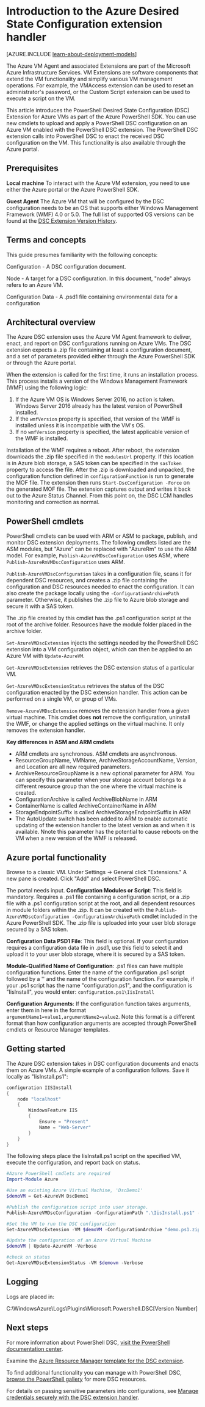 <properties
   pageTitle="Desired State Configuration for Azure Overview | Microsoft Azure"
   description="Overview for using the Microsoft Azure extension handler for PowerShell Desired State Configuration. Including prerequisites, architecture, cmdlets.."
   services="virtual-machines-windows"
   documentationCenter=""
   authors="zjalexander"
   manager="timlt"
   editor=""
   tags="azure-service-management,azure-resource-manager"
   keywords=""/>

<tags
   ms.service="virtual-machines-windows"
   ms.devlang="na"
   ms.topic="article"
   ms.tgt_pltfrm="vm-windows"
   ms.workload="na"
   ms.date="09/15/2016"
   ms.author="zachal"/>

# Introduction to the Azure Desired State Configuration extension handler #

[AZURE.INCLUDE [learn-about-deployment-models](../../includes/learn-about-deployment-models-both-include.md)]

The Azure VM Agent and associated Extensions are part of the Microsoft Azure Infrastructure Services. VM Extensions are software components that extend the VM functionality and simplify various VM management operations. For example, the VMAccess extension can be used to reset an administrator's password, or the Custom Script extension can be used to execute a script on the VM.

This article introduces the PowerShell Desired State Configuration (DSC) Extension for Azure VMs as part of the Azure PowerShell SDK. You can use new cmdlets to upload and apply a PowerShell DSC configuration on an Azure VM enabled with the PowerShell DSC extension. The PowerShell DSC extension calls into PowerShell DSC to enact the received DSC configuration on the VM. This functionality is also available through the Azure portal.

## Prerequisites ##
**Local machine**
To interact with the Azure VM extension, you need to use either the Azure portal or the Azure PowerShell SDK. 

**Guest Agent**
The Azure VM that will be configured by the DSC configuration needs to be an OS that supports either Windows Management Framework (WMF) 4.0 or 5.0. The full list of supported OS versions can be found at the [DSC Extension Version History](https://blogs.msdn.microsoft.com/powershell/2014/11/20/release-history-for-the-azure-dsc-extension/).

## Terms and concepts ##
This guide presumes familiarity with the following concepts:

Configuration - A DSC configuration document. 

Node - A target for a DSC configuration. In this document, "node" always refers to an Azure VM.

Configuration Data - A .psd1 file containing environmental data for a configuration

## Architectural overview ##

The Azure DSC extension uses the Azure VM Agent framework to deliver, enact, and report on DSC configurations running on Azure VMs. The DSC extension expects a .zip file containing at least a configuration document, and a set of parameters provided either through the Azure PowerShell SDK or through the Azure portal.

When the extension is called for the first time, it runs an installation process. This process installs a version of the Windows Management Framework (WMF) using the following logic:

1. If the Azure VM OS is Windows Server 2016, no action is taken. Windows Server 2016 already has the latest version of PowerShell installed.
2. If the `wmfVersion` property is specified, that version of the WMF is installed unless it is incompatible with the VM's OS.
3. If no `wmfVersion` property is specified, the latest applicable version of the WMF is installed.

Installation of the WMF requires a reboot. After reboot, the extension downloads the .zip file specified in the `modulesUrl` property. If this location is in Azure blob storage, a SAS token can be specified in the `sasToken` property to access the file. After the .zip is downloaded and unpacked, the configuration function defined in `configurationFunction` is run to generate the MOF file. The extension then runs `Start-DscConfiguration -Force` on the generated MOF file. The extension captures output and writes it back out to the Azure Status Channel. From this point on, the DSC LCM handles monitoring and correction as normal. 

## PowerShell cmdlets ##

PowerShell cmdlets can be used with ARM or ASM to package, publish, and monitor DSC extension deployments. The following cmdlets listed are the ASM modules, but "Azure" can be replaced with "AzureRm" to use the ARM model. For example,  `Publish-AzureVMDscConfiguration` uses ASM, where `Publish-AzureRmVMDscConfiguration` uses ARM. 

`Publish-AzureVMDscConfiguration` takes in a configuration file, scans it for dependent DSC resources, and creates a .zip file containing the configuration and DSC resources needed to enact the configuration. It can also create the package locally using the `-ConfigurationArchivePath` parameter. Otherwise, it publishes the .zip file to Azure blob storage and secure it with a SAS token.

The .zip file created by this cmdlet has the .ps1 configuration script at the root of the archive folder. Resources have the module folder placed in the archive folder. 

`Set-AzureVMDscExtension` injects the settings needed by the PowerShell DSC extension into a VM configuration object, which can then be applied to an Azure VM with `Update-AzureVM`.

`Get-AzureVMDscExtension` retrieves the DSC extension status of a particular VM. 

`Get-AzureVMDscExtensionStatus` retrieves the status of the DSC configuration enacted by the DSC extension handler. This action can be performed on a single VM, or group of VMs.

`Remove-AzureVMDscExtension` removes the extension handler from a given virtual machine. This cmdlet does **not** remove the configuration, uninstall the WMF, or change the applied settings on the virtual machine. It only removes the extension handler. 

**Key differences in ASM and ARM cmdlets**

- ARM cmdlets are synchronous. ASM cmdlets are asynchronous.
- ResourceGroupName, VMName, ArchiveStorageAccountName, Version, and Location are all new required parameters.
- ArchiveResourceGroupName is a new optional parameter for ARM. You can specify this parameter when your storage account belongs to a different resource group than the one where the virtual machine is created.
- ConfigurationArchive is called ArchiveBlobName in ARM
- ContainerName is called ArchiveContainerName in ARM
- StorageEndpointSuffix is called ArchiveStorageEndpointSuffix in ARM
- The AutoUpdate switch has been added to ARM to enable automatic updating of the extension handler to the latest version as and when it is available. Nnote this parameter has the potential to cause reboots on the VM when a new version of the WMF is released. 


## Azure portal functionality ##
Browse to a classic VM. Under Settings -> General click "Extensions." A new pane is created. Click "Add" and select PowerShell DSC.

The portal needs input.
**Configuration Modules or Script**: This field is mandatory. Requires a .ps1 file containing a configuration script, or a .zip file with a .ps1 configuration script at the root, and all dependent resources in module folders within the .zip. It can be created with the `Publish-AzureVMDscConfiguration -ConfigurationArchivePath` cmdlet included in the Azure PowerShell SDK. The .zip file is uploaded into your user blob storage secured by a SAS token. 

**Configuration Data PSD1 File**: This field is optional. If your configuration requires a configuration data file in .psd1, use this field to select it and upload it to your user blob storage, where it is secured by a SAS token. 
 
**Module-Qualified Name of Configuration**: .ps1 files can have multiple configuration functions. Enter the name of the configuration .ps1 script followed by a  '\' and the name of the configuration function. For example, if your .ps1 script has the name "configuration.ps1", and the configuration is "IisInstall", you would enter: `configuration.ps1\IisInstall`

**Configuration Arguments**: If the configuration function takes arguments, enter them in here in the format `argumentName1=value1,argumentName2=value2`. Note this format is a different format than how configuration arguments are accepted through PowerShell cmdlets or Resource Manager templates. 

## Getting started ##

The Azure DSC extension takes in DSC configuration documents and enacts them on Azure VMs. A simple example of a configuration follows. Save it locally as "IisInstall.ps1":

```powershell
configuration IISInstall 
{ 
    node "localhost"
    { 
        WindowsFeature IIS 
        { 
            Ensure = "Present" 
            Name = "Web-Server"                       
        } 
    } 
}
```

The following steps place the IisInstall.ps1 script on the specified VM, execute the configuration, and report back on status.
 
```powershell
#Azure PowerShell cmdlets are required
Import-Module Azure

#Use an existing Azure Virtual Machine, 'DscDemo1'
$demoVM = Get-AzureVM DscDemo1

#Publish the configuration script into user storage.
Publish-AzureVMDscConfiguration -ConfigurationPath ".\IisInstall.ps1" -StorageContext $storageContext -Verbose -Force

#Set the VM to run the DSC configuration
Set-AzureVMDscExtension -VM $demoVM -ConfigurationArchive "demo.ps1.zip" -StorageContext $storageContext -ConfigurationName "runScript" -Verbose

#Update the configuration of an Azure Virtual Machine
$demoVM | Update-AzureVM -Verbose

#check on status
Get-AzureVMDscExtensionStatus -VM $demovm -Verbose
```

## Logging ##

Logs are placed in:

C:\WindowsAzure\Logs\Plugins\Microsoft.Powershell.DSC\[Version Number]

## Next steps ##

For more information about PowerShell DSC, [visit the PowerShell documentation center](https://msdn.microsoft.com/powershell/dsc/overview). 

Examine the [Azure Resource Manager template for the DSC extension](virtual-machines-windows-extensions-dsc-template.md
). 

To find additional functionality you can manage with PowerShell DSC, [browse the PowerShell gallery](https://www.powershellgallery.com/packages?q=DscResource&x=0&y=0) for more DSC resources.

For details on passing sensitive parameters into configurations, see [Manage credentials securely with the DSC extension handler](virtual-machines-windows-extensions-dsc-credentials.md).
